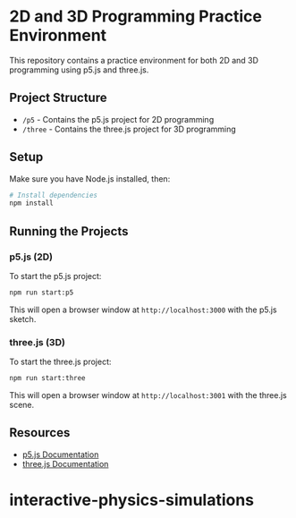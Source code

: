 # 2D and 3D Programming Practice Environment

This repository contains a practice environment for both 2D and 3D programming using p5.js and three.js.

## Project Structure

- `/p5` - Contains the p5.js project for 2D programming
- `/three` - Contains the three.js project for 3D programming

## Setup

Make sure you have Node.js installed, then:

```bash
# Install dependencies
npm install
```

## Running the Projects

### p5.js (2D)

To start the p5.js project:

```bash
npm run start:p5
```

This will open a browser window at `http://localhost:3000` with the p5.js sketch.

### three.js (3D)

To start the three.js project:

```bash
npm run start:three
```

This will open a browser window at `http://localhost:3001` with the three.js scene.

## Resources

- [p5.js Documentation](https://p5js.org/reference/)
- [three.js Documentation](https://threejs.org/docs/)
# interactive-physics-simulations
